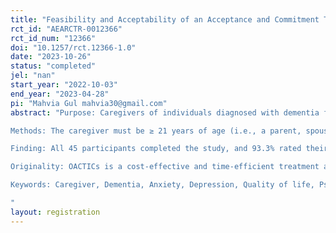 ```yaml
---
title: "Feasibility and Acceptability of an Acceptance and Commitment Therapy Intervention for Caregivers of Dementia: A Single-Arm Randomized Controlled Trial"
rct_id: "AEARCTR-0012366"
rct_id_num: "12366"
doi: "10.1257/rct.12366-1.0"
date: "2023-10-26"
status: "completed"
jel: "nan"
start_year: "2022-10-03"
end_year: "2023-04-28"
pi: "Mahvia Gul mahvia30@gmail.com"
abstract: "Purpose: Caregivers of individuals diagnosed with dementia frequently report elevated levels of anxiety, depression, burdens associated with caregiving, and existential suffering. However, individuals who receive adequate support and employ effective coping strategies tend to experience lower levels of distress and caregiving burden. Acceptance and Commitment Therapy (ACT) is designed to promote increased acceptance of internal experiences while encouraging actions aligned with one's personal values to enhance psychological flexibility. The primary objective of this single-arm pilot study was to assess the feasibility, acceptability, and preliminary effects of an online ACT intervention (OACTICs) on various aspects of well-being among caregivers dealing with dementia.
Methods: The caregiver must be ≥ 21 years of age (i.e., a parent, spouse, partner, sibling, or adult child), or they must be the primary caregiver of the person with dementia for ≥12 months and have scores that indicate moderate or higher on the scale of anxiety, depression, and poor quality of life. Participants received an online-based ACT over six weekly 1-hour sessions. The following outcome measures were administered at baseline (T1), immediately post-intervention (T2), and 3 months follow-up (T3): Generalized Anxiety Disorder-7, Patient Health Questionnaire-9, Zarit Burden Interview, The Experience of Suffering Measure, and Acceptance and Action Questionnaire-II
Finding: All 45 participants completed the study, and 93.3% rated their overall satisfaction with their OACTICs experience as “completely satisfied”.
Originality: OACTICs is a cost-effective and time-efficient treatment approach that enhances the psychological well-being of caregivers of dementia. Furthermore, this is a novel study conducted in Pakistan for this population.
Keywords: Caregiver, Dementia, Anxiety, Depression, Quality of life, Psychological flexibility
"
layout: registration
---
```


